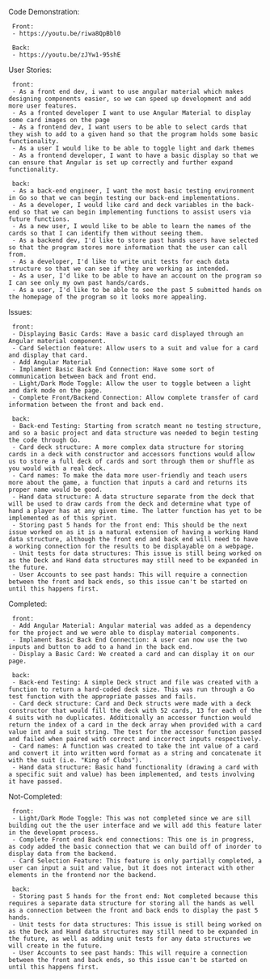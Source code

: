 Code Demonstration:

     Front:
     - https://youtu.be/riwa8QpBbl0
     
     Back:
     - https://youtu.be/zJYw1-95shE

User Stories:

     front:
     - As a front end dev, i want to use angular material which makes designing components easier, so we can speed up development and add more user features.
     - As a fronted developer I want to use Angular Material to display some card images on the page
     - As a frontend dev, I want users to be able to select cards that they wish to add to a given hand so that the program holds some basic functionality.
     - As a user I would like to be able to toggle light and dark themes
     - As a frontend developer, I want to have a basic display so that we can ensure that Angular is set up correctly and further expand functionality.
  
     back:
     - As a back-end engineer, I want the most basic testing environment in Go so that we can begin testing our back-end implementations.
     - As a developer, I would like card and deck variables in the back-end so that we can begin implementing functions to assist users via future functions.
     - As a new user, I would like to be able to learn the names of the cards so that I can identify them without seeing them.
     - As a backend dev, I'd like to store past hands users have selected so that the program stores more information that the user can call from.
     - As a developer, I'd like to write unit tests for each data structure so that we can see if they are working as intended.
     - As a user, I'd like to be able to have an account on the program so I can see only my own past hands/cards.
     - As a user, I'd like to be able to see the past 5 submitted hands on the homepage of the program so it looks more appealing.
  
Issues:

     front:
     - Displaying Basic Cards: Have a basic card displayed through an Angular material component.
     - Card Selection feature: Allow users to a suit and value for a card and display that card.
     - Add Angular Material
     - Implament Basic Back End Connection: Have some sort of communication between back and front end. 
     - Light/Dark Mode Toggle: Allow the user to toggle between a light and dark mode on the page.
     - Complete Front/Backend Connection: Allow complete transfer of card information between the front and back end. 

     back:
     - Back-end Testing: Starting from scratch meant no testing structure, and so a basic project and data structure was needed to begin testing the code through Go.
     - Card deck structure: A more complex data structure for storing cards in a deck with constructor and accessors functions would allow us to store a full deck of cards and sort through them or shuffle as you would with a real deck.
     - Card names: To make the data more user-friendly and teach users more about the game, a function that inputs a card and returns its proper name would be good.
     - Hand data structure: A data structure separate from the deck that will be used to draw cards from the deck and determine what type of hand a player has at any given time. The latter function has yet to be implemented as of this sprint.
     - Storing past 5 hands for the front end: This should be the next issue worked on as it is a natural extension of having a working Hand data structure, although the front end and back end will need to have a working connection for the results to be displayable on a webpage.
     - Unit tests for data structures: This issue is still being worked on as the Deck and Hand data structures may still need to be expanded in the future.
     - User Accounts to see past hands: This will require a connection between the front and back ends, so this issue can't be started on until this happens first.

Completed:

     front:
     - Add Angular Material: Angular material was added as a dependency for the project and we were able to display material components.
     - Implament Basic Back End Connection: A user can now use the two inputs and button to add to a hand in the back end.
     - Display a Basic Card: We created a card and can display it on our page. 

     back:
     - Back-end Testing: A simple Deck struct and file was created with a function to return a hard-coded deck size. This was run through a Go test function with the appropriate passes and fails.
     - Card deck structure: Card and Deck structs were made with a deck constructor that would fill the deck with 52 cards, 13 for each of the 4 suits with no duplicates. Additionally an accessor function would return the index of a card in the deck array when provided with a card value int and a suit string. The test for the accessor function passed and failed when paired with correct and incorrect inputs respectively.
     - Card names: A function was created to take the int value of a card and convert it into written word format as a string and concatenate it with the suit (i.e. "King of Clubs").
     - Hand data structure: Basic hand functionality (drawing a card with a specific suit and value) has been implemented, and tests involving it have passed.

Not-Completed:

     front: 
     - Light/Dark Mode Toggle: This was not completed since we are sill building out the the user interface and we will add this feature later in the developmt process.
     - Complete Front end Back end connections: This one is in progress, as cody added the basic connection that we can build off of inorder to display data from the backend.
     - Card Selection Feature: This feature is only partially completed, a user can input a suit and value, but it does not interact with other elements in the frontend nor the backend. 

     back:
     - Storing past 5 hands for the front end: Not completed because this requires a separate data structure for storing all the hands as well as a connection between the front and back ends to display the past 5 hands.
     - Unit tests for data structures: This issue is still being worked on as the Deck and Hand data structures may still need to be expanded in the future, as well as adding unit tests for any data structures we will create in the future.
     - User Accounts to see past hands: This will require a connection between the front and back ends, so this issue can't be started on until this happens first.